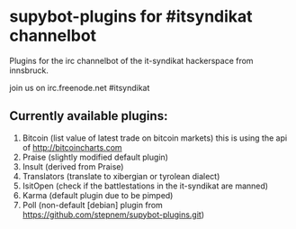 supybot-plugins for #itsyndikat channelbot
==========================================

Plugins for the irc channelbot of the it-syndikat hackerspace from innsbruck.

join us on irc.freenode.net #itsyndikat

Currently available plugins:
----------------------------

1. Bitcoin (list value of latest trade on bitcoin markets)
    this is using the api of http://bitcoincharts.com
2. Praise (slightly modified default plugin)
3. Insult (derived from Praise)
4. Translators (translate to xibergian or tyrolean dialect)
5. IsitOpen (check if the battlestations in the it-syndikat are manned)
6. Karma (default plugin due to be pimped)
7. Poll (non-default [debian] plugin from https://github.com/stepnem/supybot-plugins.git)
